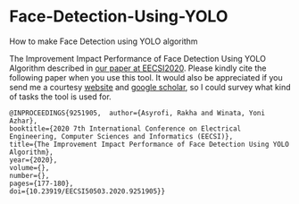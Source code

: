 # Face-Detection-Using-YOLO
How to make Face Detection using YOLO algorithm

The Improvement Impact Performance of Face Detection Using YOLO Algorithm described in [our paper at EECSI2020](https://ieeexplore.ieee.org/document/9251905). Please kindly cite the following paper when you use this tool. It would also be appreciated if you send me a courtesy [website](http://rakha.asyrofi.com/) and [google scholar](https://scholar.google.com/citations?user=WN9T5UUAAAAJ&hl=id&oi=ao), so I could survey what kind of tasks the tool is used for. 
```
@INPROCEEDINGS{9251905,  author={Asyrofi, Rakha and Winata, Yoni Azhar},  
booktitle={2020 7th International Conference on Electrical Engineering, Computer Sciences and Informatics (EECSI)},   
title={The Improvement Impact Performance of Face Detection Using YOLO Algorithm},   
year={2020},  
volume={},  
number={},  
pages={177-180},  
doi={10.23919/EECSI50503.2020.9251905}}
```
